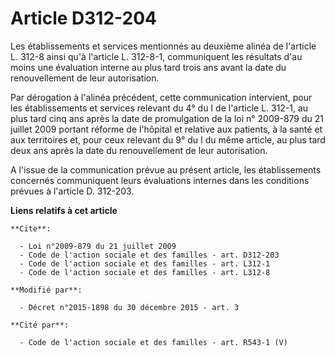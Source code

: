# Article D312-204

Les établissements et services mentionnés au deuxième alinéa de l'article L. 312-8   ainsi qu'à l'article L. 312-8-1,
communiquent les résultats d'au moins une évaluation interne au plus tard trois ans avant la date du renouvellement de leur
autorisation. 

Par dérogation à l'alinéa précédent, cette communication intervient, pour les établissements et services relevant du 4° du I
de l'article L. 312-1, au plus tard cinq ans après la date de promulgation de la loi n° 2009-879 du 21 juillet 2009 portant
réforme de l'hôpital et relative aux patients, à la santé et aux territoires et, pour ceux relevant du 9° du I du même
article, au plus tard deux ans après la date du renouvellement de leur autorisation.

A l'issue de la communication prévue au présent article, les établissements concernés communiquent leurs évaluations internes
dans les conditions prévues à l'article D. 312-203.

**Liens relatifs à cet article**

	**Cite**:

	  - Loi n°2009-879 du 21 juillet 2009
	  - Code de l'action sociale et des familles - art. D312-203
	  - Code de l'action sociale et des familles - art. L312-1
	  - Code de l'action sociale et des familles - art. L312-8

	**Modifié par**:

	  - Décret n°2015-1898 du 30 décembre 2015 - art. 3

	**Cité par**:

	  - Code de l'action sociale et des familles - art. R543-1 (V)
